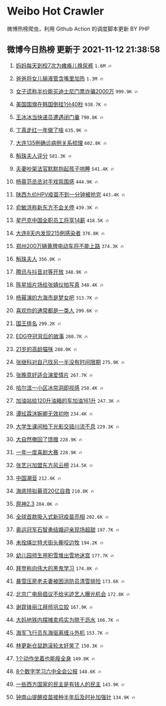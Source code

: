 # Weibo Hot Crawler 



微博热榜爬虫，利用 Github Action 的调度脚本更新 BY PHP 


## 微博今日热榜 更新于 2021-11-12 21:38:58 
1. [妈妈每天到校7次为瘫痪儿换尿裤](https://s.weibo.com/weibo?q=%23%E5%A6%88%E5%A6%88%E6%AF%8F%E5%A4%A9%E5%88%B0%E6%A0%A17%E6%AC%A1%E4%B8%BA%E7%98%AB%E7%97%AA%E5%84%BF%E6%8D%A2%E5%B0%BF%E8%A3%A4%23&Refer=top) `1.6M 🔥` 

1. [爸爸将女儿输液管含嘴里加热](https://s.weibo.com/weibo?q=%23%E7%88%B8%E7%88%B8%E5%B0%86%E5%A5%B3%E5%84%BF%E8%BE%93%E6%B6%B2%E7%AE%A1%E5%90%AB%E5%98%B4%E9%87%8C%E5%8A%A0%E7%83%AD%23&Refer=top) `1.3M 🔥` 

1. [女子谎称半价能买迪士尼门票诈骗2000万](https://s.weibo.com/weibo?q=%23%E5%A5%B3%E5%AD%90%E8%B0%8E%E7%A7%B0%E5%8D%8A%E4%BB%B7%E8%83%BD%E4%B9%B0%E8%BF%AA%E5%A3%AB%E5%B0%BC%E9%97%A8%E7%A5%A8%E8%AF%88%E9%AA%972000%E4%B8%87%23&Refer=top) `999.9K 🔥` 

1. [美国国旗在韩国倒挂1分40秒](https://s.weibo.com/weibo?q=%23%E7%BE%8E%E5%9B%BD%E5%9B%BD%E6%97%97%E5%9C%A8%E9%9F%A9%E5%9B%BD%E5%80%92%E6%8C%821%E5%88%8640%E7%A7%92%23&Refer=top) `938.7K 🔥` 

1. [王冰冰当快递员遭遇闭门羹](https://s.weibo.com/weibo?q=%23%E7%8E%8B%E5%86%B0%E5%86%B0%E5%BD%93%E5%BF%AB%E9%80%92%E5%91%98%E9%81%AD%E9%81%87%E9%97%AD%E9%97%A8%E7%BE%B9%23&Refer=top) `790.8K 🔥` 

1. [丁真走红一年做了啥](https://s.weibo.com/weibo?q=%23%E4%B8%81%E7%9C%9F%E8%B5%B0%E7%BA%A2%E4%B8%80%E5%B9%B4%E5%81%9A%E4%BA%86%E5%95%A5%23&Refer=top) `635.9K 🔥` 

1. [大连135例确诊病例关系梳理](https://s.weibo.com/weibo?q=%23%E5%A4%A7%E8%BF%9E135%E4%BE%8B%E7%A1%AE%E8%AF%8A%E7%97%85%E4%BE%8B%E5%85%B3%E7%B3%BB%E6%A2%B3%E7%90%86%23&Refer=top) `602.8K 🔥` 

1. [斛珠夫人评分](https://s.weibo.com/weibo?q=%23%E6%96%9B%E7%8F%A0%E5%A4%AB%E4%BA%BA%E8%AF%84%E5%88%86%23&Refer=top) `581.3K 🔥` 

1. [夫妻吵架法官默默抱起孩子哄睡](https://s.weibo.com/weibo?q=%23%E5%A4%AB%E5%A6%BB%E5%90%B5%E6%9E%B6%E6%B3%95%E5%AE%98%E9%BB%98%E9%BB%98%E6%8A%B1%E8%B5%B7%E5%AD%A9%E5%AD%90%E5%93%84%E7%9D%A1%23&Refer=top) `541.4K 🔥` 

1. [杨蓉范丞丞对手戏氛围感](https://s.weibo.com/weibo?q=%23%E6%9D%A8%E8%93%89%E8%8C%83%E4%B8%9E%E4%B8%9E%E5%AF%B9%E6%89%8B%E6%88%8F%E6%B0%9B%E5%9B%B4%E6%84%9F%23&Refer=top) `444.9K 🔥` 

1. [陕西九价HPV疫苗不到一分钟被抢完](https://s.weibo.com/weibo?q=%23%E9%99%95%E8%A5%BF%E4%B9%9D%E4%BB%B7HPV%E7%96%AB%E8%8B%97%E4%B8%8D%E5%88%B0%E4%B8%80%E5%88%86%E9%92%9F%E8%A2%AB%E6%8A%A2%E5%AE%8C%23&Refer=top) `443.4K 🔥` 

1. [俞敏洪称新东方不会关停](https://s.weibo.com/weibo?q=%23%E4%BF%9E%E6%95%8F%E6%B4%AA%E7%A7%B0%E6%96%B0%E4%B8%9C%E6%96%B9%E4%B8%8D%E4%BC%9A%E5%85%B3%E5%81%9C%23&Refer=top) `439.3K 🔥` 

1. [星巴克中国全职员工将享14薪](https://s.weibo.com/weibo?q=%23%E6%98%9F%E5%B7%B4%E5%85%8B%E4%B8%AD%E5%9B%BD%E5%85%A8%E8%81%8C%E5%91%98%E5%B7%A5%E5%B0%86%E4%BA%AB14%E8%96%AA%23&Refer=top) `418.5K 🔥` 

1. [大连8天内发现215例感染者](https://s.weibo.com/weibo?q=%23%E5%A4%A7%E8%BF%9E8%E5%A4%A9%E5%86%85%E5%8F%91%E7%8E%B0215%E4%BE%8B%E6%84%9F%E6%9F%93%E8%80%85%23&Refer=top) `376.8K 🔥` 

1. [郑州200万辆黄牌电动车将不能上路](https://s.weibo.com/weibo?q=%23%E9%83%91%E5%B7%9E200%E4%B8%87%E8%BE%86%E9%BB%84%E7%89%8C%E7%94%B5%E5%8A%A8%E8%BD%A6%E5%B0%86%E4%B8%8D%E8%83%BD%E4%B8%8A%E8%B7%AF%23&Refer=top) `374.3K 🔥` 

1. [斛珠夫人](https://s.weibo.com/weibo?q=%E6%96%9B%E7%8F%A0%E5%A4%AB%E4%BA%BA&Refer=top) `356.0K 🔥` 

1. [腾讯与抖音对等开放](https://s.weibo.com/weibo?q=%23%E8%85%BE%E8%AE%AF%E4%B8%8E%E6%8A%96%E9%9F%B3%E5%AF%B9%E7%AD%89%E5%BC%80%E6%94%BE%23&Refer=top) `348.9K 🔥` 

1. [陈星旭片场给张婧仪拍写真](https://s.weibo.com/weibo?q=%23%E9%99%88%E6%98%9F%E6%97%AD%E7%89%87%E5%9C%BA%E7%BB%99%E5%BC%A0%E5%A9%A7%E4%BB%AA%E6%8B%8D%E5%86%99%E7%9C%9F%23&Refer=top) `348.4K 🔥` 

1. [杨幂演的方海市是梦女吧](https://s.weibo.com/weibo?q=%23%E6%9D%A8%E5%B9%82%E6%BC%94%E7%9A%84%E6%96%B9%E6%B5%B7%E5%B8%82%E6%98%AF%E6%A2%A6%E5%A5%B3%E5%90%A7%23&Refer=top) `313.7K 🔥` 

1. [喜欢你的通常都是一类人](https://s.weibo.com/weibo?q=%23%E5%96%9C%E6%AC%A2%E4%BD%A0%E7%9A%84%E9%80%9A%E5%B8%B8%E9%83%BD%E6%98%AF%E4%B8%80%E7%B1%BB%E4%BA%BA%23&Refer=top) `299.6K 🔥` 

1. [国王排名](https://s.weibo.com/weibo?q=%E5%9B%BD%E7%8E%8B%E6%8E%92%E5%90%8D&Refer=top) `299.2K 🔥` 

1. [EDG夺冠背后的故事](https://s.weibo.com/weibo?q=%23EDG%E5%A4%BA%E5%86%A0%E8%83%8C%E5%90%8E%E7%9A%84%E6%95%85%E4%BA%8B%23&Refer=top) `280.7K 🔥` 

1. [21岁的高龄猫咪](https://s.weibo.com/weibo?q=%2321%E5%B2%81%E7%9A%84%E9%AB%98%E9%BE%84%E7%8C%AB%E5%92%AA%23&Refer=top) `280.0K 🔥` 

1. [张继科对自己找另一半没有时间限期](https://s.weibo.com/weibo?q=%23%E5%BC%A0%E7%BB%A7%E7%A7%91%E5%AF%B9%E8%87%AA%E5%B7%B1%E6%89%BE%E5%8F%A6%E4%B8%80%E5%8D%8A%E6%B2%A1%E6%9C%89%E6%97%B6%E9%97%B4%E9%99%90%E6%9C%9F%23&Refer=top) `275.9K 🔥` 

1. [张晚意好适合演爱情片](https://s.weibo.com/weibo?q=%23%E5%BC%A0%E6%99%9A%E6%84%8F%E5%A5%BD%E9%80%82%E5%90%88%E6%BC%94%E7%88%B1%E6%83%85%E7%89%87%23&Refer=top) `267.7K 🔥` 

1. [哈尔滨一小区冰帘洞即视感](https://s.weibo.com/weibo?q=%23%E5%93%88%E5%B0%94%E6%BB%A8%E4%B8%80%E5%B0%8F%E5%8C%BA%E5%86%B0%E5%B8%98%E6%B4%9E%E5%8D%B3%E8%A7%86%E6%84%9F%23&Refer=top) `258.4K 🔥` 

1. [加油站给120升油箱的车加油161升](https://s.weibo.com/weibo?q=%23%E5%8A%A0%E6%B2%B9%E7%AB%99%E7%BB%99120%E5%8D%87%E6%B2%B9%E7%AE%B1%E7%9A%84%E8%BD%A6%E5%8A%A0%E6%B2%B9161%E5%8D%87%23&Refer=top) `247.3K 🔥` 

1. [谭玹霖沐婉卿无效初吻](https://s.weibo.com/weibo?q=%23%E8%B0%AD%E7%8E%B9%E9%9C%96%E6%B2%90%E5%A9%89%E5%8D%BF%E6%97%A0%E6%95%88%E5%88%9D%E5%90%BB%23&Refer=top) `234.4K 🔥` 

1. [大学生课间拍下光影交错川流不息](https://s.weibo.com/weibo?q=%23%E5%A4%A7%E5%AD%A6%E7%94%9F%E8%AF%BE%E9%97%B4%E6%8B%8D%E4%B8%8B%E5%85%89%E5%BD%B1%E4%BA%A4%E9%94%99%E5%B7%9D%E6%B5%81%E4%B8%8D%E6%81%AF%23&Refer=top) `229.3K 🔥` 

1. [大自然撤回了馈赠](https://s.weibo.com/weibo?q=%23%E5%A4%A7%E8%87%AA%E7%84%B6%E6%92%A4%E5%9B%9E%E4%BA%86%E9%A6%88%E8%B5%A0%23&Refer=top) `228.9K 🔥` 

1. [一年一度喜剧大赛](https://s.weibo.com/weibo?q=%E4%B8%80%E5%B9%B4%E4%B8%80%E5%BA%A6%E5%96%9C%E5%89%A7%E5%A4%A7%E8%B5%9B&Refer=top) `228.9K 🔥` 

1. [张艺兴加盟东方风云榜](https://s.weibo.com/weibo?q=%23%E5%BC%A0%E8%89%BA%E5%85%B4%E5%8A%A0%E7%9B%9F%E4%B8%9C%E6%96%B9%E9%A3%8E%E4%BA%91%E6%A6%9C%23&Refer=top) `214.5K 🔥` 

1. [中国潮音](https://s.weibo.com/weibo?q=%E4%B8%AD%E5%9B%BD%E6%BD%AE%E9%9F%B3&Refer=top) `212.4K 🔥` 

1. [海底捞拟募资20亿自救](https://s.weibo.com/weibo?q=%23%E6%B5%B7%E5%BA%95%E6%8D%9E%E6%8B%9F%E5%8B%9F%E8%B5%8420%E4%BA%BF%E8%87%AA%E6%95%91%23&Refer=top) `210.0K 🔥` 

1. [原神2.3](https://s.weibo.com/weibo?q=%23%E5%8E%9F%E7%A5%9E2.3%23&Refer=top) `204.0K 🔥` 

1. [全球首款吸入式新冠疫苗亮相](https://s.weibo.com/weibo?q=%23%E5%85%A8%E7%90%83%E9%A6%96%E6%AC%BE%E5%90%B8%E5%85%A5%E5%BC%8F%E6%96%B0%E5%86%A0%E7%96%AB%E8%8B%97%E4%BA%AE%E7%9B%B8%23&Refer=top) `202.6K 🔥` 

1. [奥运冠军石智勇结婚迎亲现场超甜](https://s.weibo.com/weibo?q=%23%E5%A5%A5%E8%BF%90%E5%86%A0%E5%86%9B%E7%9F%B3%E6%99%BA%E5%8B%87%E7%BB%93%E5%A9%9A%E8%BF%8E%E4%BA%B2%E7%8E%B0%E5%9C%BA%E8%B6%85%E7%94%9C%23&Refer=top) `197.7K 🔥` 

1. [未拴绳比特犬街头撕咬边牧](https://s.weibo.com/weibo?q=%23%E6%9C%AA%E6%8B%B4%E7%BB%B3%E6%AF%94%E7%89%B9%E7%8A%AC%E8%A1%97%E5%A4%B4%E6%92%95%E5%92%AC%E8%BE%B9%E7%89%A7%23&Refer=top) `194.2K 🔥` 

1. [幼儿园师生用积雪堆出雪地迷宫](https://s.weibo.com/weibo?q=%23%E5%B9%BC%E5%84%BF%E5%9B%AD%E5%B8%88%E7%94%9F%E7%94%A8%E7%A7%AF%E9%9B%AA%E5%A0%86%E5%87%BA%E9%9B%AA%E5%9C%B0%E8%BF%B7%E5%AE%AB%23&Refer=top) `177.7K 🔥` 

1. [拜登称向伟大的黑鬼学习](https://s.weibo.com/weibo?q=%23%E6%8B%9C%E7%99%BB%E7%A7%B0%E5%90%91%E4%BC%9F%E5%A4%A7%E7%9A%84%E9%BB%91%E9%AC%BC%E5%AD%A6%E4%B9%A0%23&Refer=top) `174.8K 🔥` 

1. [暴雪压房老夫妻被困消防员清雪排险](https://s.weibo.com/weibo?q=%23%E6%9A%B4%E9%9B%AA%E5%8E%8B%E6%88%BF%E8%80%81%E5%A4%AB%E5%A6%BB%E8%A2%AB%E5%9B%B0%E6%B6%88%E9%98%B2%E5%91%98%E6%B8%85%E9%9B%AA%E6%8E%92%E9%99%A9%23&Refer=top) `173.6K 🔥` 

1. [北京广电局倡议不给劣迹艺人曝光机会](https://s.weibo.com/weibo?q=%23%E5%8C%97%E4%BA%AC%E5%B9%BF%E7%94%B5%E5%B1%80%E5%80%A1%E8%AE%AE%E4%B8%8D%E7%BB%99%E5%8A%A3%E8%BF%B9%E8%89%BA%E4%BA%BA%E6%9B%9D%E5%85%89%E6%9C%BA%E4%BC%9A%23&Refer=top) `172.8K 🔥` 

1. [谢霆锋丽江拜师巩立姣](https://s.weibo.com/weibo?q=%23%E8%B0%A2%E9%9C%86%E9%94%8B%E4%B8%BD%E6%B1%9F%E6%8B%9C%E5%B8%88%E5%B7%A9%E7%AB%8B%E5%A7%A3%23&Refer=top) `167.9K 🔥` 

1. [大妈地铁内摆摊卖鸡实为晾干沥水](https://s.weibo.com/weibo?q=%23%E5%A4%A7%E5%A6%88%E5%9C%B0%E9%93%81%E5%86%85%E6%91%86%E6%91%8A%E5%8D%96%E9%B8%A1%E5%AE%9E%E4%B8%BA%E6%99%BE%E5%B9%B2%E6%B2%A5%E6%B0%B4%23&Refer=top) `166.7K 🔥` 

1. [海军飞行员东海驱离缠斗外机](https://s.weibo.com/weibo?q=%23%E6%B5%B7%E5%86%9B%E9%A3%9E%E8%A1%8C%E5%91%98%E4%B8%9C%E6%B5%B7%E9%A9%B1%E7%A6%BB%E7%BC%A0%E6%96%97%E5%A4%96%E6%9C%BA%23&Refer=top) `153.7K 🔥` 

1. [林更新仓鼠跑滚轮太好笑了](https://s.weibo.com/weibo?q=%23%E6%9E%97%E6%9B%B4%E6%96%B0%E4%BB%93%E9%BC%A0%E8%B7%91%E6%BB%9A%E8%BD%AE%E5%A4%AA%E5%A5%BD%E7%AC%91%E4%BA%86%23&Refer=top) `150.3K 🔥` 

1. [1个动作坐着也能瘦全身](https://s.weibo.com/weibo?q=%231%E4%B8%AA%E5%8A%A8%E4%BD%9C%E5%9D%90%E7%9D%80%E4%B9%9F%E8%83%BD%E7%98%A6%E5%85%A8%E8%BA%AB%23&Refer=top) `149.0K 🔥` 

1. [8个数字学习六中全会公报](https://s.weibo.com/weibo?q=%238%E4%B8%AA%E6%95%B0%E5%AD%97%E5%AD%A6%E4%B9%A0%E5%85%AD%E4%B8%AD%E5%85%A8%E4%BC%9A%E5%85%AC%E6%8A%A5%23&Refer=top) `148.6K 🔥` 

1. [一些西方国家的民主是有钱人的民主](https://s.weibo.com/weibo?q=%23%E4%B8%80%E4%BA%9B%E8%A5%BF%E6%96%B9%E5%9B%BD%E5%AE%B6%E7%9A%84%E6%B0%91%E4%B8%BB%E6%98%AF%E6%9C%89%E9%92%B1%E4%BA%BA%E7%9A%84%E6%B0%91%E4%B8%BB%23&Refer=top) `143.9K 🔥` 

1. [钟南山提醒疫苗接种半年后及时补加强针](https://s.weibo.com/weibo?q=%23%E9%92%9F%E5%8D%97%E5%B1%B1%E6%8F%90%E9%86%92%E7%96%AB%E8%8B%97%E6%8E%A5%E7%A7%8D%E5%8D%8A%E5%B9%B4%E5%90%8E%E5%8F%8A%E6%97%B6%E8%A1%A5%E5%8A%A0%E5%BC%BA%E9%92%88%23&Refer=top) `134.9K 🔥` 

